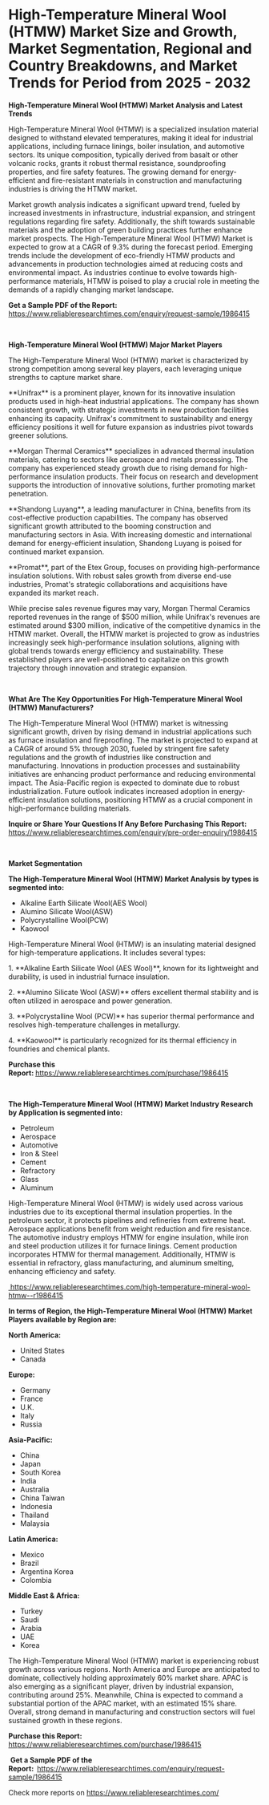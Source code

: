 <p><h1>High-Temperature Mineral Wool (HTMW) Market Size and Growth, Market Segmentation, Regional and Country Breakdowns, and Market Trends for Period from 2025 -  2032</h1></p><p><strong>High-Temperature Mineral Wool (HTMW) Market Analysis and Latest Trends</strong></p>
<p><p>High-Temperature Mineral Wool (HTMW) is a specialized insulation material designed to withstand elevated temperatures, making it ideal for industrial applications, including furnace linings, boiler insulation, and automotive sectors. Its unique composition, typically derived from basalt or other volcanic rocks, grants it robust thermal resistance, soundproofing properties, and fire safety features. The growing demand for energy-efficient and fire-resistant materials in construction and manufacturing industries is driving the HTMW market.</p><p>Market growth analysis indicates a significant upward trend, fueled by increased investments in infrastructure, industrial expansion, and stringent regulations regarding fire safety. Additionally, the shift towards sustainable materials and the adoption of green building practices further enhance market prospects. The High-Temperature Mineral Wool (HTMW) Market is expected to grow at a CAGR of 9.3% during the forecast period. Emerging trends include the development of eco-friendly HTMW products and advancements in production technologies aimed at reducing costs and environmental impact. As industries continue to evolve towards high-performance materials, HTMW is poised to play a crucial role in meeting the demands of a rapidly changing market landscape.</p></p>
<p><strong>Get a Sample PDF of the Report:&nbsp;</strong> <a href="https://www.reliableresearchtimes.com/enquiry/request-sample/1986415?utm_campaign=2183&utm_medium=2&utm_source=Github&utm_content=ia&utm_term=04022025&utm_id=high-temperature-mineral-wool-htmw">https://www.reliableresearchtimes.com/enquiry/request-sample/1986415</a></p>
<p>&nbsp;</p>
<p><strong>High-Temperature Mineral Wool (HTMW) Major Market Players</strong></p>
<p><p>The High-Temperature Mineral Wool (HTMW) market is characterized by strong competition among several key players, each leveraging unique strengths to capture market share. </p><p>**Unifrax** is a prominent player, known for its innovative insulation products used in high-heat industrial applications. The company has shown consistent growth, with strategic investments in new production facilities enhancing its capacity. Unifrax's commitment to sustainability and energy efficiency positions it well for future expansion as industries pivot towards greener solutions.</p><p>**Morgan Thermal Ceramics** specializes in advanced thermal insulation materials, catering to sectors like aerospace and metals processing. The company has experienced steady growth due to rising demand for high-performance insulation products. Their focus on research and development supports the introduction of innovative solutions, further promoting market penetration.</p><p>**Shandong Luyang**, a leading manufacturer in China, benefits from its cost-effective production capabilities. The company has observed significant growth attributed to the booming construction and manufacturing sectors in Asia. With increasing domestic and international demand for energy-efficient insulation, Shandong Luyang is poised for continued market expansion.</p><p>**Promat**, part of the Etex Group, focuses on providing high-performance insulation solutions. With robust sales growth from diverse end-use industries, Promat's strategic collaborations and acquisitions have expanded its market reach. </p><p>While precise sales revenue figures may vary, Morgan Thermal Ceramics reported revenues in the range of $500 million, while Unifrax's revenues are estimated around $300 million, indicative of the competitive dynamics in the HTMW market. Overall, the HTMW market is projected to grow as industries increasingly seek high-performance insulation solutions, aligning with global trends towards energy efficiency and sustainability. These established players are well-positioned to capitalize on this growth trajectory through innovation and strategic expansion.</p></p>
<p>&nbsp;</p>
<p><strong>What Are The Key Opportunities For High-Temperature Mineral Wool (HTMW) Manufacturers?</strong></p>
<p><p>The High-Temperature Mineral Wool (HTMW) market is witnessing significant growth, driven by rising demand in industrial applications such as furnace insulation and fireproofing. The market is projected to expand at a CAGR of around 5% through 2030, fueled by stringent fire safety regulations and the growth of industries like construction and manufacturing. Innovations in production processes and sustainability initiatives are enhancing product performance and reducing environmental impact. The Asia-Pacific region is expected to dominate due to robust industrialization. Future outlook indicates increased adoption in energy-efficient insulation solutions, positioning HTMW as a crucial component in high-performance building materials.</p></p>
<p><strong>Inquire or Share Your Questions If Any Before Purchasing This Report:</strong> <a href="https://www.reliableresearchtimes.com/enquiry/pre-order-enquiry/1986415?utm_campaign=2183&utm_medium=2&utm_source=Github&utm_content=ia&utm_term=04022025&utm_id=high-temperature-mineral-wool-htmw">https://www.reliableresearchtimes.com/enquiry/pre-order-enquiry/1986415</a></p>
<p>&nbsp;</p>
<p><strong>Market Segmentation</strong></p>
<p><strong>The High-Temperature Mineral Wool (HTMW) Market Analysis by types is segmented into:</strong></p>
<p><ul><li>Alkaline Earth Silicate Wool(AES Wool)</li><li>Alumino Silicate Wool(ASW)</li><li>Polycrystalline Wool(PCW)</li><li>Kaowool</li></ul></p>
<p><p>High-Temperature Mineral Wool (HTMW) is an insulating material designed for high-temperature applications. It includes several types: </p><p>1. **Alkaline Earth Silicate Wool (AES Wool)**, known for its lightweight and durability, is used in industrial furnace insulation. </p><p>2. **Alumino Silicate Wool (ASW)** offers excellent thermal stability and is often utilized in aerospace and power generation. </p><p>3. **Polycrystalline Wool (PCW)** has superior thermal performance and resolves high-temperature challenges in metallurgy. </p><p>4. **Kaowool** is particularly recognized for its thermal efficiency in foundries and chemical plants.</p></p>
<p><strong>Purchase this Report:&nbsp;</strong><a href="https://www.reliableresearchtimes.com/purchase/1986415?utm_campaign=2183&utm_medium=2&utm_source=Github&utm_content=ia&utm_term=04022025&utm_id=high-temperature-mineral-wool-htmw">https://www.reliableresearchtimes.com/purchase/1986415</a></p>
<p>&nbsp;</p>
<p><strong>The High-Temperature Mineral Wool (HTMW) Market Industry Research by Application is segmented into:</strong></p>
<p><ul><li>Petroleum</li><li>Aerospace</li><li>Automotive</li><li>Iron & Steel</li><li>Cement</li><li>Refractory</li><li>Glass</li><li>Aluminum</li></ul></p>
<p><p>High-Temperature Mineral Wool (HTMW) is widely used across various industries due to its exceptional thermal insulation properties. In the petroleum sector, it protects pipelines and refineries from extreme heat. Aerospace applications benefit from weight reduction and fire resistance. The automotive industry employs HTMW for engine insulation, while iron and steel production utilizes it for furnace linings. Cement production incorporates HTMW for thermal management. Additionally, HTMW is essential in refractory, glass manufacturing, and aluminum smelting, enhancing efficiency and safety.</p></p>
<p><a href="https://www.reliableresearchtimes.com/high-temperature-mineral-wool-htmw--r1986415?utm_campaign=2183&utm_medium=2&utm_source=Github&utm_content=ia&utm_term=04022025&utm_id=high-temperature-mineral-wool-htmw">&nbsp;https://www.reliableresearchtimes.com/high-temperature-mineral-wool-htmw--r1986415</a></p>
<p><strong>In terms of Region, the High-Temperature Mineral Wool (HTMW) Market Players available by Region are:</strong></p>
<p>
    <p> <strong> North America: </strong>
        <ul>
            <li>United States</li>
            <li>Canada</li>
        </ul>
        </p> 
    <p> <strong> Europe: </strong>
        <ul>
            <li>Germany</li>
            <li>France</li>
            <li>U.K.</li>
            <li>Italy</li>
            <li>Russia</li>
        </ul>
        </p> 
    <p> <strong> Asia-Pacific: </strong>
        <ul>
            <li>China</li>
            <li>Japan</li>
            <li>South Korea</li>
            <li>India</li>
            <li>Australia</li>
            <li>China Taiwan</li>
            <li>Indonesia</li>
            <li>Thailand</li>
            <li>Malaysia</li>
        </ul>
        </p> 
    <p> <strong> Latin America: </strong>
        <ul>
            <li>Mexico</li>
            <li>Brazil</li>
            <li>Argentina Korea</li>
            <li>Colombia</li>
        </ul>
        </p> 
    <p> <strong> Middle East & Africa: </strong>
        <ul>
            <li>Turkey</li>
            <li>Saudi</li>
            <li>Arabia</li>
            <li>UAE</li>
            <li>Korea</li>
        </ul>
    </p>
    </p>
<p><p>The High-Temperature Mineral Wool (HTMW) market is experiencing robust growth across various regions. North America and Europe are anticipated to dominate, collectively holding approximately 60% market share. APAC is also emerging as a significant player, driven by industrial expansion, contributing around 25%. Meanwhile, China is expected to command a substantial portion of the APAC market, with an estimated 15% share. Overall, strong demand in manufacturing and construction sectors will fuel sustained growth in these regions.</p></p>
<p><strong>Purchase this Report: </strong><a href="https://www.reliableresearchtimes.com/purchase/1986415?utm_campaign=2183&utm_medium=2&utm_source=Github&utm_content=ia&utm_term=04022025&utm_id=high-temperature-mineral-wool-htmw">https://www.reliableresearchtimes.com/purchase/1986415</a></p>
<p>&nbsp;<strong>Get a Sample PDF of the Report:&nbsp;&nbsp;</strong><a href="https://www.reliableresearchtimes.com/enquiry/request-sample/1986415?utm_campaign=2183&utm_medium=2&utm_source=Github&utm_content=ia&utm_term=04022025&utm_id=high-temperature-mineral-wool-htmw">https://www.reliableresearchtimes.com/enquiry/request-sample/1986415</a></p>
<p><strong></strong></p>
<p>Check more reports on <a href="https://www.reliableresearchtimes.com/?utm_campaign=2183&utm_medium=2&utm_source=Github&utm_content=ia&utm_term=04022025&utm_id=high-temperature-mineral-wool-htmw">https://www.reliableresearchtimes.com/</a></p>